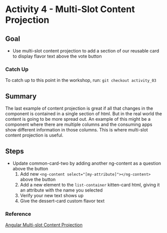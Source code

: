 # Activity 4 - Multi-Slot Content Projection

## Goal
- Use multi-slot content projection to add a section of our reusable card to display flavor text above the vote button

### Catch Up
To catch up to this point in the workshop, run:
  `git checkout activity_03`

## Summary
The last example of content projection is great if all that changes in the component is contained in a single section of html. But in the real world the content is going to be more spread out. An example of this might be a component where there are multiple columns and the consuming apps show different information in those columns. This is where multi-slot content projection is useful.

## Steps
- Update common-card-two by adding another ng-content as a question above the button
    1. Add new `<ng-content select="[my-attribute]"></ng-content>` above the button
    2. Add a new element to the `list-container` kitten-card html, giving it an attribute with the name you selected
    3. Verify your new text shows up
    4. Give the dessert-card custom flavor text

### Reference
[Angular Multi-slot Content Projection](https://angular.io/guide/content-projection#multi-slot-content-projection)

